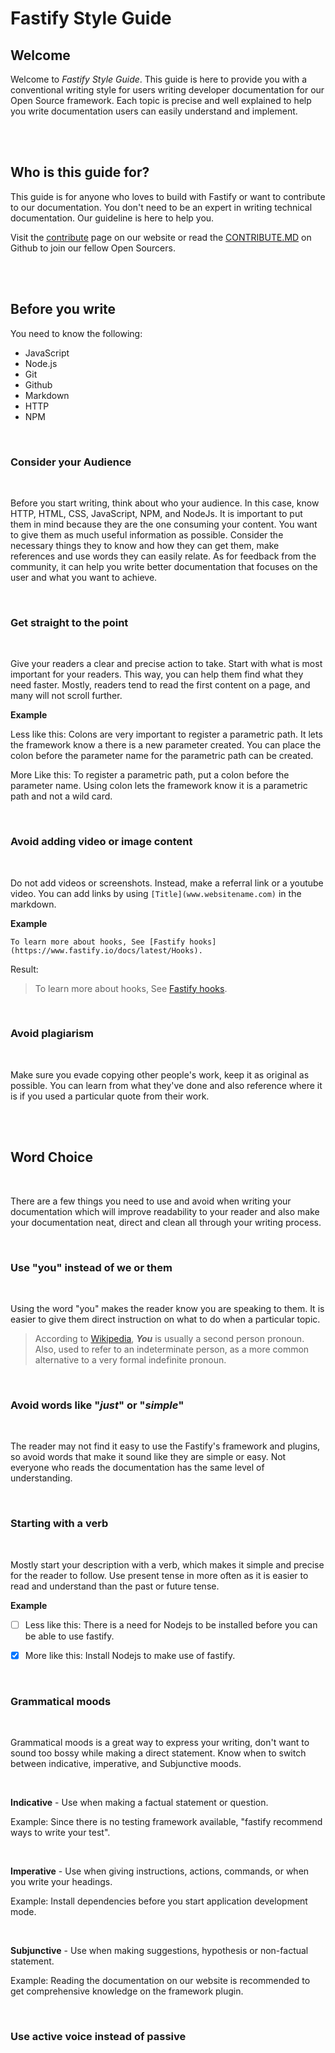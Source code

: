 # Fastify Style Guide


## Welcome

Welcome to *Fastify Style Guide*. This guide is here to provide you with a conventional writing style for users writing developer documentation for our Open Source framework. Each topic is precise and well explained to help you write documentation users can easily understand and implement.


<br>
<br>

## Who is this guide for?

This guide is for anyone who loves to build with Fastify or want to contribute to our documentation. You don't need to be an expert in writing technical documentation. Our guideline is here to help you.
<br>

Visit the [contribute](https://www.fastify.io/contribute) page on our website or read the [CONTRIBUTE.MD](https://github.com/fastify/fastify/blob/master/CONTRIBUTING.md) on Github to join our fellow Open Sourcers.

<br>
<br>

## Before you write

You need to know the following:

* JavaScript
* Node.js
* Git
* Github
* Markdown
* HTTP
* NPM 

<br>

### Consider your Audience

<br>

Before you start writing, think about who your audience. In this case, know HTTP, HTML, CSS, JavaScript, NPM, and NodeJs. It is important to put them in mind because they are the one consuming your content. You want to give them as much useful information as possible. Consider the necessary things they to know and how they can get them, make references and use words they can easily relate. As for feedback from the community, it can help you write better documentation that focuses on the user and what you want to achieve.

<br>

### Get straight to the point

<br>

Give your readers a clear and precise action to take. Start with what is most important for your readers. This way, you can help them find what they need faster. Mostly, readers tend to read the first content on a page, and many will not scroll further.

**Example**

Less like this: Colons are very important to register a parametric path. It lets the framework know a there is a new parameter created. You can place the colon before the parameter name for the parametric path can be created.

More Like this: To register a parametric path, put a colon before the parameter name. Using colon lets the framework know it is a parametric path and not a wild card.



<br>

### Avoid adding video or image content 

<br>

Do not add videos or screenshots. Instead, make a referral link or a youtube video. You can add links by using `[Title](www.websitename.com)` in the markdown.

**Example**

`To learn more about hooks, See [Fastify hooks](https://www.fastify.io/docs/latest/Hooks).`

Result:
>To learn more about hooks, See [Fastify hooks](https://www.fastify.io/docs/latest/Hooks/).


<br>

### Avoid plagiarism

<br>

Make sure you evade copying other people's work, keep it as original as possible. You can learn from what they've done and also reference where it is if you used a particular quote from their work.

<br>

<br>

## Word Choice

<br>

<!-- content here -->

There are a few things you need to use and avoid when writing your documentation which will improve readability to your reader and also make your documentation neat, direct and clean all through your writing process.


<br>

### Use "you" instead of we or them


<br>

<!-- content here -->

Using the word "you" makes the reader know you are speaking to them. It is easier to give them direct instruction on what to do when a particular topic. 

 > According to [Wikipedia](#), ***You*** is usually a second person pronoun. Also, used to refer to an indeterminate person, as a more common alternative to a very formal indefinite pronoun.

<br>


### Avoid words like "*just*" or  "*simple*"


<br>

<!-- content here -->

The reader may not find it easy to use the Fastify's framework and plugins, so avoid words that make it sound like they are simple or easy. Not everyone who reads the documentation has the same level of understanding.

<br>

### Starting with a verb

<br>
<!-- content here -->

Mostly start your description with a verb, which makes it simple and precise for the reader to follow. Use present tense in more often as it is easier to read and understand than the past or future tense.

**Example**

- [ ] Less like this: There is a need for Nodejs to be installed before you can be able to use fastify.

- [x] More like this: Install Nodejs to make use of fastify.

<br>

### Grammatical moods 

<br>

<!-- content here -->

Grammatical moods is a great way to express your writing, don't want to sound too bossy while making a direct statement. Know when to switch between indicative, imperative, and Subjunctive moods.

<br>

**Indicative** - Use when making a factual statement or question. 

Example: Since there is no testing framework available, "fastify recommend ways to write your test".


<br>

**Imperative** - Use when giving instructions, actions, commands, or when you write your headings.

Example: Install dependencies before you start application development mode.

<br>

**Subjunctive** -  Use when making suggestions, hypothesis or non-factual statement.

Example: Reading the documentation on our website is recommended to get comprehensive knowledge on the framework plugin.


<br>

### Use **active** voice instead of **passive**

<br>

<!-- content here -->

<br>

